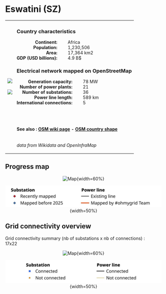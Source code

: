# Eswatini (SZ)

<table width="90%">
<tr>
<td>
<img src="http://commons.wikimedia.org/wiki/Special:FilePath/Flag%20of%20Eswatini.svg" width="250">
<br><br>
<img src="http://commons.wikimedia.org/wiki/Special:FilePath/Location%20Eswatini.png" width="250"></td>
<td>
<h3>Country characteristics</h3>
<div style="display: inline-block;text-align:right;margin-right:30px;font-weight: bold;">
Continent:<br>Population:<br>Area:<br>GDP (USD billions):
</div>
<div style="display: inline-block;">
Africa<br>1,230,506<br>17,364 km2<br>4.9 B$
</div>
<h3>Electrical network mapped on OpenStreetMap</h3>
<div style="display: inline-block;text-align:right;margin-right:30px;font-weight: bold;">Generation capacity:<br>
Number of power plants:<br>
Number of substations:<br>
Power line length:<br>
International connections:<br>
</div>
<div style="display: inline-block;">78 MW<br>
21<br>
36<br>
589 km<br>
5<br>
</div>

<br><br><h4>See also :
<a href="https://wiki.openstreetmap.org/wiki/Power_networks/Eswatini" target="_blank">OSM wiki page</a> -
<a href="https://openstreetmap.org/relation/88210" target="_blank">OSM country shape</a>
</h4>

<br><i>data from Wikidata and OpenInfraMap</i>
</td>
</tr>
</table>


## Progress map

<center>

![Map](https://raw.githubusercontent.com/ben10dynartio/ohmygrid-website-files/refs/heads/main/docs/images/maps_countries/SZ/high-voltage-network.jpg){width=60%}

![Map](../images/maps_countries_legend_progress.jpg){width=50%}

</center>



## Grid connectivity overview

Grid connectivity summary (nb of substations x nb of connections) :<br>17x22

<center>

![Map](https://raw.githubusercontent.com/ben10dynartio/ohmygrid-website-files/refs/heads/main/docs/images/maps_countries/SZ/grid-connectivity.jpg){width=60%}

![Map](../images/maps_countries_legend_grid.jpg){width=50%}

</center>


